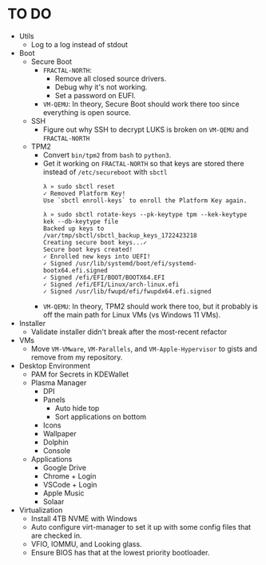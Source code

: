 # TO DO
* Utils
    * Log to a log instead of stdout
* Boot
    * Secure Boot
        * `FRACTAL-NORTH`: 
            * Remove all closed source drivers. 
            * Debug why it's not working.
            * Set a password on EUFI.
        * `VM-QEMU`: In theory, Secure Boot should work there too since everything is open source.
    * SSH
        * Figure out why SSH to decrypt LUKS is broken on `VM-QEMU` and `FRACTAL-NORTH`
    * TPM2
        * Convert `bin/tpm2` from `bash` to `python3`.
        * Get it working on `FRACTAL-NORTH` so that keys are stored there instead of `/etc/secureboot` with `sbctl`
            ```
            λ » sudo sbctl reset
            ✓ Removed Platform Key!
            Use `sbctl enroll-keys` to enroll the Platform Key again.

            λ » sudo sbctl rotate-keys --pk-keytype tpm --kek-keytype kek --db-keytype file
            Backed up keys to /var/tmp/sbctl/sbctl_backup_keys_1722423218
            Creating secure boot keys...✓
            Secure boot keys created!
            ✓ Enrolled new keys into UEFI!
            ✓ Signed /usr/lib/systemd/boot/efi/systemd-bootx64.efi.signed
            ✓ Signed /efi/EFI/BOOT/BOOTX64.EFI
            ✓ Signed /efi/EFI/Linux/arch-linux.efi
            ✓ Signed /usr/lib/fwupd/efi/fwupdx64.efi.signed
            ```
        * `VM-QEMU`: In theory, TPM2 should work there too, but it probably is off the main path for Linux VMs (vs Windows 11 VMs).
* Installer
    * Validate installer didn't break after the most-recent refactor
* VMs
    * Move `VM-VMware`, `VM-Parallels`, and `VM-Apple-Hypervisor` to gists and remove from my repository.
* Desktop Environment
    * PAM for Secrets in KDEWallet
    * Plasma Manager
        * DPI
        * Panels
            * Auto hide top
            * Sort applications on bottom
        * Icons
        * Wallpaper
        * Dolphin
        * Console
    * Applications
        * Google Drive
        * Chrome + Login
        * VSCode + Login
        * Apple Music
        * Solaar
* Virtualization
    * Install 4TB NVME with Windows
    * Auto configure virt-manager to set it up with some config files that are checked in.
    * VFIO, IOMMU, and Looking glass.
    * Ensure BIOS has that at the lowest priority bootloader.